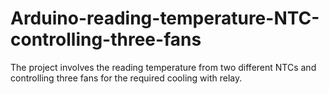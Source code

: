 # Arduino-reading-temperature-NTC-controlling-three-fans
The project involves the reading temperature from two different NTCs and controlling three fans for the required cooling with relay.
